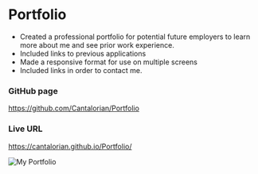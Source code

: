 # Portfolio
* Created a professional portfolio for potential future employers to learn more about me and see prior work experience.
* Included links to previous applications
* Made a responsive format for use on multiple screens
* Included links in order to contact me.

### GitHub page
https://github.com/Cantalorian/Portfolio

### Live URL
https://cantalorian.github.io/Portfolio/

![My Portfolio](https://user-images.githubusercontent.com/78125561/112774584-66d71d80-8ff7-11eb-8a76-f1c798d890c0.png)
